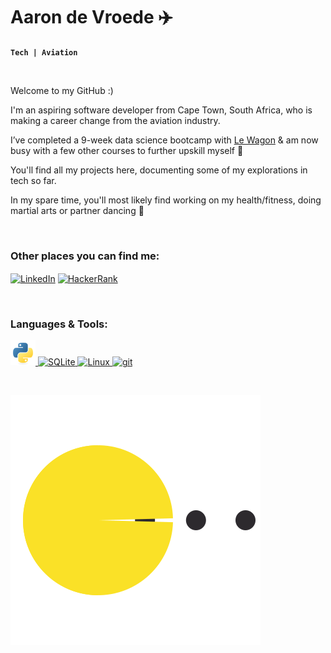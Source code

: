 # Aaron de Vroede ✈️

**`Tech | Aviation`**

<br>

Welcome to my GitHub :)

I'm an aspiring software developer from Cape Town, South Africa, who is making a career change from the aviation industry.

I’ve completed a 9-week data science bootcamp with [Le Wagon](https://github.com/LeWagon) & am now busy with a few other courses to further upskill myself 🌱 

You'll find all my projects here, documenting some of my explorations in tech so far.

In my spare time, you'll most likely find working on my health/fitness, doing martial arts or partner dancing 🕺

<br>

<h3 align="left">Other places you can find me:</h3>
<p align="left">
<a href="https://www.linkedin.com/in/aaron-de-vroede/" target="blank"><img align="center" src="https://raw.githubusercontent.com/rahuldkjain/github-profile-readme-generator/master/src/images/icons/Social/linked-in-alt.svg" alt="LinkedIn" height="40" width="40" /></a>
<a href="https://www.hackerrank.com/profile/aaron_dv" target="blank"><img align="center" src="https://raw.githubusercontent.com/rahuldkjain/github-profile-readme-generator/master/src/images/icons/Social/hackerrank.svg" alt="HackerRank" height="40" width="40" /></a>
</p>

<br>

<h3 align="left">Languages & Tools:</h3>
<p align="left">
<a href="https://www.python.org" target="_blank" rel="noreferrer"> <img src="https://raw.githubusercontent.com/devicons/devicon/master/icons/python/python-original.svg" alt="Python" width="40" height="40"/> </a>
<a href="https://www.sqlite.org" target="_blank" rel="noreferrer"> <img src="https://www.vectorlogo.zone/logos/sqlite/sqlite-icon.svg" alt="SQLite" width="40" height="40"/> </a>
<a href="https://www.linux.org" target="_blank" rel="noreferrer"> <img src="https://www.vectorlogo.zone/logos/linux/linux-icon.svg" alt="Linux" width="40" height="40"/> </a>
<a href="https://git-scm.com" target="_blank" rel="noreferrer"> <img src="https://www.vectorlogo.zone/logos/git-scm/git-scm-icon.svg" alt="git" width="40" height="40"/> </a>
</p>

<br>

![Pacman](https://raw.githubusercontent.com/Aniket965/Aniket965/master/pacman.svg?sanitize=true) 
